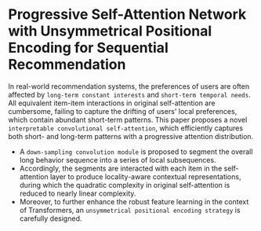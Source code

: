 # Progressive Self-Attention Network with Unsymmetrical Positional Encoding for Sequential Recommendation
In real-world recommendation systems, the preferences of users are often affected by `long-term constant interests` and `short-term temporal needs`. 
All equivalent item-item interactions in original self-attention are cumbersome, failing to capture the drifting of users' local preferences, which contain abundant short-term patterns. 
This paper proposes a novel `interpretable convolutional self-attention`, which efficiently captures both short- and long-term patterns with a progressive attention distribution. 
- A `down-sampling convolution module` is proposed to segment the overall long behavior sequence into a series of local subsequences. 
- Accordingly, the segments are interacted with each item in the self-attention layer to produce locality-aware contextual representations, during which the quadratic complexity in original self-attention is reduced to nearly linear complexity. 
- Moreover, to further enhance the robust feature learning in the context of Transformers, an `unsymmetrical positional encoding strategy` is carefully designed.